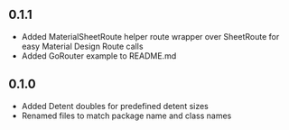 ## 0.1.1

* Added MaterialSheetRoute helper route wrapper over SheetRoute for easy Material Design Route calls
* Added GoRouter example to README.md

## 0.1.0

* Added Detent doubles for predefined detent sizes
* Renamed files to match package name and class names

